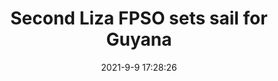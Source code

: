 ---
"title": "Second Liza FPSO sets sail for Guyana"
"date": "2021-9-9 17:28:26"
"feed_name": "OFFSHOREMAG"
"feed_website": "https://www.offshore-mag.com/"
"feed_rss": "https://www.offshore-mag.com/__rss/website-scheduled-content.xml?input=%7B%22sectionAlias%22%3A%22home%22%7D"
"link": "https://www.offshore-mag.com/rigs-vessels/article/14210060/second-liza-fpso-sets-sail-for-guyana"
"file": "_posts/ffa89c9e66281da26459b39e7b5c9a957c4b88a2.md"
"accident": "1"
"drilling": "0"
---